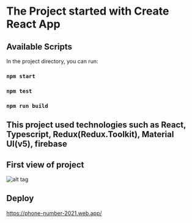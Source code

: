 # The Project started with Create React App

## Available Scripts

In the project directory, you can run:

### `npm start`

### `npm test`

### `npm run build`

## This project used technologies such as React, Typescript, Redux(Redux.Toolkit), Material UI(v5), firebase

## First view of project

![alt tag](https://drive.google.com/file/d/1eHPiTNRrcXVq-4i9C6ov-LV2wuUMgm3Z/view?usp=sharing "Внешний вид экрана")​

## Deploy

https://phone-number-2021.web.app/
